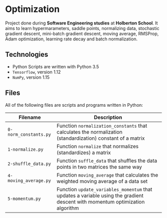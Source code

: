 # Optimization

Project done during **Software Engineering studies** at **Holberton School**. It aims to learn hypermarameters, saddle points, normalizing data, stochastic gradient descent, mini-batch gradient descent, moving average, RMSProp, Adam optimization, learning rate decay and batch normalization.

## Technologies
* Python Scripts are written with Python 3.5
* `Tensorflow`, version 1.12
* `NumPy`, version 1.15

## Files
All of the following files are scripts and programs written in Python:

| Filename | Description |
| -------- | ----------- |
| `0-norm_constants.py` | Function `normalization_constants` that calculates the normalization (standardization) constant of a matrix |
| `1-normalize.py` | Function `normalize` that normalizes (standardizes) a matrix |
| `2-shuffle_data.py` | Function `suffle_data` that shuffles the data points in two matrices the same way |
| `4-moving_average.py` | Function `moving_average` that calculates the weighted moving average of a data set |
| `5-momentum.py` | Function `update_variables_momentum` that updates a variable using the gradient descent with momentum optimization algorithm |
